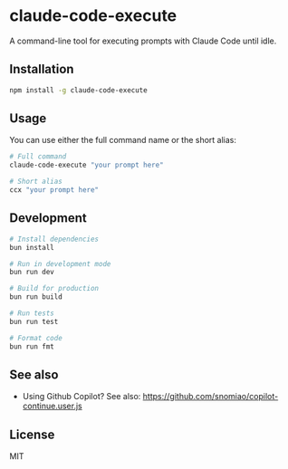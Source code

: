 # claude-code-execute

A command-line tool for executing prompts with Claude Code until idle.

## Installation

```bash
npm install -g claude-code-execute
```

## Usage

You can use either the full command name or the short alias:

```bash
# Full command
claude-code-execute "your prompt here"

# Short alias
ccx "your prompt here"
```

## Development

```bash
# Install dependencies
bun install

# Run in development mode
bun run dev

# Build for production
bun run build

# Run tests
bun run test

# Format code
bun run fmt
```

## See also

- Using Github Copilot? See also: https://github.com/snomiao/copilot-continue.user.js

## License

MIT